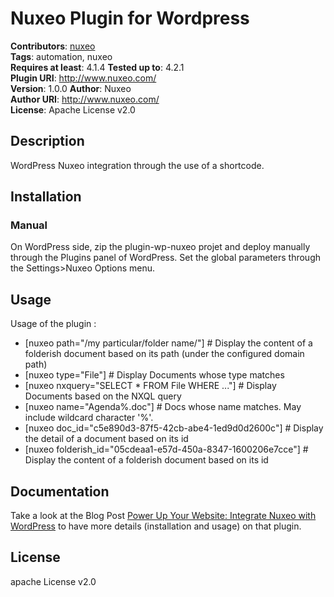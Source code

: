 # Nuxeo Plugin for Wordpress

**Contributors**:       [nuxeo](http://www.nuxeo.com/)  
**Tags**:               automation, nuxeo  
**Requires at least**:  4.1.4
**Tested up to**:       4.2.1  
**Plugin URI**:         http://www.nuxeo.com/  
**Version**:            1.0.0
**Author**:             Nuxeo  
**Author URI**:         http://www.nuxeo.com/  
**License**:            Apache License v2.0  

## Description

WordPress Nuxeo integration through the use of a shortcode.

## Installation

### Manual

On WordPress side, zip the plugin-wp-nuxeo projet and deploy manually through the Plugins panel of WordPress. Set the global parameters through the Settings>Nuxeo Options menu.

## Usage

Usage of the plugin :
 * [nuxeo path="/my particular/folder name/"] 												# Display the content of a folderish document based on its path (under the configured domain path)
 * [nuxeo type="File"]   																							# Display Documents whose type matches
 * [nuxeo nxquery="SELECT * FROM File WHERE ..."]                				# Display Documents based on the NXQL query
 * [nuxeo name="Agenda%.doc"]                   													# Docs whose name matches. May include wildcard character '%'.
 * [nuxeo doc_id="c5e890d3-87f5-42cb-abe4-1ed9d0d2600c"]				# Display the detail of a document based on its id
 * [nuxeo folderish_id="05cdeaa1-e57d-450a-8347-1600206e7cce"]		# Display the content of a folderish document based on its id

## Documentation
Take a look at the Blog Post [Power Up Your Website: Integrate Nuxeo with WordPress](http://www.nuxeo.com/blog/power-up-your-website-integrate-nuxeo-with-wordpress/) to have more details (installation and usage) on that plugin.

## License

apache License v2.0
